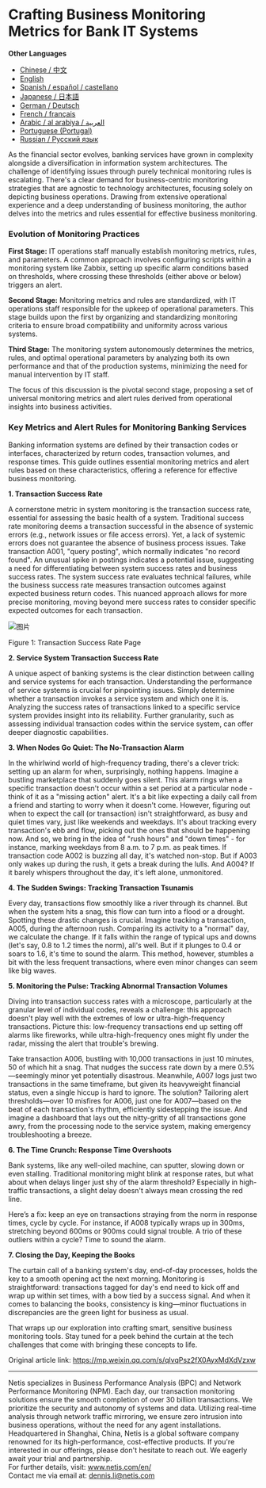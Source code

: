 # Crafting Business Monitoring Metrics for Bank IT Systems

**Other Languages**

+ [Chinese / 中文](https://github.com/lvdeshuii/OverFlow/blob/main/docs/zh/Crafting-Business-Monitoring-Metrics-for-Bank-IT-Systems-zh.md)
+ [English](https://github.com/lvdeshuii/OverFlow/blob/main/docs/en/Crafting-Business-Monitoring-Metrics-for-Bank-IT-Systems-en.md)
+ [Spanish / español / castellano](https://github.com/lvdeshuii/OverFlow/blob/main/docs/es/Crafting-Business-Monitoring-Metrics-for-Bank-IT-Systems-es.md)
+ [Japanese / 日本語](https://github.com/lvdeshuii/OverFlow/blob/main/docs/ja/Crafting-Business-Monitoring-Metrics-for-Bank-IT-Systems-ja.md)
+ [German / Deutsch](https://github.com/lvdeshuii/OverFlow/blob/main/docs/de/Crafting-Business-Monitoring-Metrics-for-Bank-IT-Systems-de.md)
+ [French / français](https://github.com/lvdeshuii/OverFlow/blob/main/docs/fr/Crafting-Business-Monitoring-Metrics-for-Bank-IT-Systems-fr.md)
+ [Arabic / al arabiya / العربية](https://github.com/lvdeshuii/OverFlow/blob/main/docs/ar/Crafting-Business-Monitoring-Metrics-for-Bank-IT-Systems-ar.md)
+ [Portuguese (Portugal)](https://github.com/lvdeshuii/OverFlow/blob/main/docs/pt/Crafting-Business-Monitoring-Metrics-for-Bank-IT-Systems-pt.md)
+ [Russian / Русский язык](https://github.com/lvdeshuii/OverFlow/blob/main/docs/ru/Crafting-Business-Monitoring-Metrics-for-Bank-IT-Systems-ru.md)

As the financial sector evolves, banking services have grown in complexity alongside a diversification in information system architectures. The challenge of identifying issues through purely technical monitoring rules is escalating. There's a clear demand for business-centric monitoring strategies that are agnostic to technology architectures, focusing solely on depicting business operations. Drawing from extensive operational experience and a deep understanding of business monitoring, the author delves into the metrics and rules essential for effective business monitoring.

### Evolution of Monitoring Practices

**First Stage:** IT operations staff manually establish monitoring metrics, rules, and parameters. A common approach involves configuring scripts within a monitoring system like Zabbix, setting up specific alarm conditions based on thresholds, where crossing these thresholds (either above or below) triggers an alert.

**Second Stage:** Monitoring metrics and rules are standardized, with IT operations staff responsible for the upkeep of operational parameters. This stage builds upon the first by organizing and standardizing monitoring criteria to ensure broad compatibility and uniformity across various systems.

**Third Stage:** The monitoring system autonomously determines the metrics, rules, and optimal operational parameters by analyzing both its own performance and that of the production systems, minimizing the need for manual intervention by IT staff.

The focus of this discussion is the pivotal second stage, proposing a set of universal monitoring metrics and alert rules derived from operational insights into business activities.

### Key Metrics and Alert Rules for Monitoring Banking Services

Banking information systems are defined by their transaction codes or interfaces, characterized by return codes, transaction volumes, and response times. This guide outlines essential monitoring metrics and alert rules based on these characteristics, offering a reference for effective business monitoring.

**1. Transaction Success Rate**

A cornerstone metric in system monitoring is the transaction success rate, essential for assessing the basic health of a system. Traditional success rate monitoring deems a transaction successful in the absence of systemic errors (e.g., network issues or file access errors). Yet, a lack of systemic errors does not guarantee the absence of business process issues. Take transaction A001, "query posting", which normally indicates "no record found". An unusual spike in postings indicates a potential issue, suggesting a need for differentiating between system success rates and business success rates. The system success rate evaluates technical failures, while the business success rate measures transaction outcomes against expected business return codes. This nuanced approach allows for more precise monitoring, moving beyond mere success rates to consider specific expected outcomes for each transaction.

![图片](https://mmbiz.qpic.cn/sz_mmbiz_png/MR8pzzoKXjZp8SC2icFBL32T5nicZc8Nn56cTG16anNEMp3ug4lF03nnh9vKEyp8aHLvoe5x0Fvibo1SDTlNmydeQ/640?wx_fmt=png&tp=webp&wxfrom=5&wx_lazy=1&wx_co=1)

Figure 1: Transaction Success Rate Page

**2. Service System Transaction Success Rate**

A unique aspect of banking systems is the clear distinction between calling and service systems for each transaction. Understanding the performance of service systems is crucial for pinpointing issues. Simply determine whether a transaction invokes a service system and which one it is. Analyzing the success rates of transactions linked to a specific service system provides insight into its reliability. Further granularity, such as assessing individual transaction codes within the service system, can offer deeper diagnostic capabilities.

**3. When Nodes Go Quiet: The No-Transaction Alarm**

In the whirlwind world of high-frequency trading, there's a clever trick: setting up an alarm for when, surprisingly, nothing happens. Imagine a bustling marketplace that suddenly goes silent. This alarm rings when a specific transaction doesn't occur within a set period at a particular node - think of it as a "missing action" alert. It's a bit like expecting a daily call from a friend and starting to worry when it doesn't come. However, figuring out when to expect the call (or transaction) isn't straightforward, as busy and quiet times vary, just like weekends and weekdays. It's about tracking every transaction's ebb and flow, picking out the ones that should be happening now. And so, we bring in the idea of "rush hours" and "down times" - for instance, marking weekdays from 8 a.m. to 7 p.m. as peak times. If transaction code A002 is buzzing all day, it's watched non-stop. But if A003 only wakes up during the rush, it gets a break during the lulls. And A004? If it barely whispers throughout the day, it's left alone, unmonitored.

**4. The Sudden Swings: Tracking Transaction Tsunamis**

Every day, transactions flow smoothly like a river through its channel. But when the system hits a snag, this flow can turn into a flood or a drought. Spotting these drastic changes is crucial. Imagine tracking a transaction, A005, during the afternoon rush. Comparing its activity to a "normal" day, we calculate the change. If it falls within the range of typical ups and downs (let's say, 0.8 to 1.2 times the norm), all's well. But if it plunges to 0.4 or soars to 1.6, it's time to sound the alarm. This method, however, stumbles a bit with the less frequent transactions, where even minor changes can seem like big waves.

**5. Monitoring the Pulse: Tracking Abnormal Transaction Volumes**

Diving into transaction success rates with a microscope, particularly at the granular level of individual codes, reveals a challenge: this approach doesn't play well with the extremes of low or ultra-high-frequency transactions. Picture this: low-frequency transactions end up setting off alarms like fireworks, while ultra-high-frequency ones might fly under the radar, missing the alert that trouble's brewing.

Take transaction A006, bustling with 10,000 transactions in just 10 minutes, 50 of which hit a snag. That nudges the success rate down by a mere 0.5%—seemingly minor yet potentially disastrous. Meanwhile, A007 logs just two transactions in the same timeframe, but given its heavyweight financial status, even a single hiccup is hard to ignore. The solution? Tailoring alert thresholds—over 10 misfires for A006, just one for A007—based on the beat of each transaction's rhythm, efficiently sidestepping the issue. And imagine a dashboard that lays out the nitty-gritty of all transactions gone awry, from the processing node to the service system, making emergency troubleshooting a breeze.

**6. The Time Crunch: Response Time Overshoots**

Bank systems, like any well-oiled machine, can sputter, slowing down or even stalling. Traditional monitoring might blink at response rates, but what about when delays linger just shy of the alarm threshold? Especially in high-traffic transactions, a slight delay doesn't always mean crossing the red line.

Here’s a fix: keep an eye on transactions straying from the norm in response times, cycle by cycle. For instance, if A008 typically wraps up in 300ms, stretching beyond 600ms or 900ms could signal trouble. A trio of these outliers within a cycle? Time to sound the alarm.

**7. Closing the Day, Keeping the Books**

The curtain call of a banking system's day, end-of-day processes, holds the key to a smooth opening act the next morning. Monitoring is straightforward: transactions tagged for day's end need to kick off and wrap up within set times, with a bow tied by a success signal. And when it comes to balancing the books, consistency is king—minor fluctuations in discrepancies are the green light for business as usual.

That wraps up our exploration into crafting smart, sensitive business monitoring tools. Stay tuned for a peek behind the curtain at the tech challenges that come with bringing these concepts to life.

Original article link: https://mp.weixin.qq.com/s/qlvqPsz2fX0AyxMdXdVzxw

***
Netis specializes in Business Performance Analysis (BPC) and Network Performance Monitoring (NPM). Each day, our transaction monitoring solutions ensure the smooth completion of over 30 billion transactions. We prioritize the security and autonomy of systems and data. Utilizing real-time analysis through network traffic mirroring, we ensure zero intrusion into business operations, without the need for any agent installations. Headquartered in Shanghai, China, Netis is a global software company renowned for its high-performance, cost-effective products. If you're interested in our offerings, please don't hesitate to reach out. We eagerly await your trial and partnership.  
For further details, visit: www.netis.com/en/  
Contact me via email at: dennis.li@netis.com
